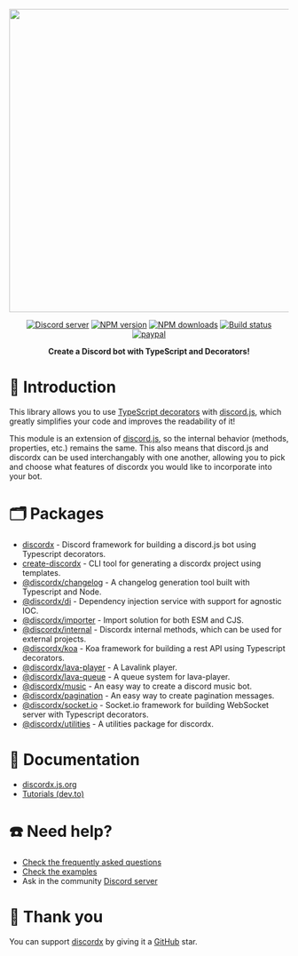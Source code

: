 <div>
  <p align="center">
    <a href="https://discordx.js.org" target="_blank" rel="nofollow">
      <img src="https://discordx.js.org/discordx.svg" width="546" />
    </a>
  </p>
  <div align="center" class="badge-container">
    <a href="https://discordx.js.org/discord"
      ><img
        src="https://img.shields.io/discord/874802018361950248?color=5865F2&logo=discord&logoColor=white"
        alt="Discord server"
    /></a>
    <a href="https://www.npmjs.com/package/discordx"
      ><img
        src="https://img.shields.io/npm/v/discordx.svg?maxAge=3600"
        alt="NPM version"
    /></a>
    <a href="https://www.npmjs.com/package/discordx"
      ><img
        src="https://img.shields.io/npm/dt/discordx.svg?maxAge=3600"
        alt="NPM downloads"
    /></a>
    <a href="https://github.com/discordx-ts/discordx/actions"
      ><img
        src="https://github.com/discordx-ts/discordx/workflows/Build/badge.svg"
        alt="Build status"
    /></a>
    <a href="https://www.paypal.me/vijayxmeena"
      ><img
        src="https://img.shields.io/badge/donate-paypal-F96854.svg"
        alt="paypal"
    /></a>
  </div>
  <p align="center">
    <b> Create a Discord bot with TypeScript and Decorators! </b>
  </p>
</div>

# 📖 Introduction

This library allows you to use [TypeScript decorators](https://www.typescriptlang.org/docs/handbook/decorators.html) with [discord.js](https://discord.js.org), which greatly simplifies your code and improves the readability of it!

This module is an extension of [discord.js](https://discord.js.org), so the internal behavior (methods, properties, etc.) remains the same. This also means that discord.js and discordx can be used interchangably with one another, allowing you to pick and choose what features of discordx you would like to incorporate into your bot. 

# 🗂 Packages

- [discordx](./packages/discordx#readme) - Discord framework for building a discord.js bot using Typescript decorators.
- [create-discordx](./packages/create-discordx#readme) - CLI tool for generating a discordx project using templates.
- [@discordx/changelog](./packages/changelog#readme) - A changelog generation tool built with Typescript and Node.
- [@discordx/di](./packages/di#readme) - Dependency injection service with support for agnostic IOC.
- [@discordx/importer](./packages/importer#readme) - Import solution for both ESM and CJS.
- [@discordx/internal](./packages/internal#readme) - Discordx internal methods, which can be used for external projects.
- [@discordx/koa](./packages/koa#readme) - Koa framework for building a rest API using Typescript decorators.
- [@discordx/lava-player](./packages/lava-player#readme) - A Lavalink player.
- [@discordx/lava-queue](./packages/lava-queue#readme) - A queue system for lava-player.
- [@discordx/music](./packages/music#readme) - An easy way to create a discord music bot.
- [@discordx/pagination](./packages/pagination#readme) - An easy way to create pagination messages.
- [@discordx/socket.io](./packages/socket.io#readme) - Socket.io framework for building WebSocket server with Typescript decorators.
- [@discordx/utilities](./packages/utilities#readme) - A utilities package for discordx.

# 📜 Documentation

- [discordx.js.org](https://discordx.js.org)
- [Tutorials (dev.to)](https://dev.to/samarmeena/series/14317)

# ☎️ Need help?

- [Check the frequently asked questions](https://discordx.js.org/docs/faq)
- [Check the examples](https://github.com/discordx-ts/discordx/tree/main/packages/discordx/examples)
- Ask in the community [Discord server](https://discordx.js.org/discord)

# 💖 Thank you

You can support [discordx](https://www.npmjs.com/package/discordx) by giving it a [GitHub](https://github.com/discordx-ts/discordx) star.
